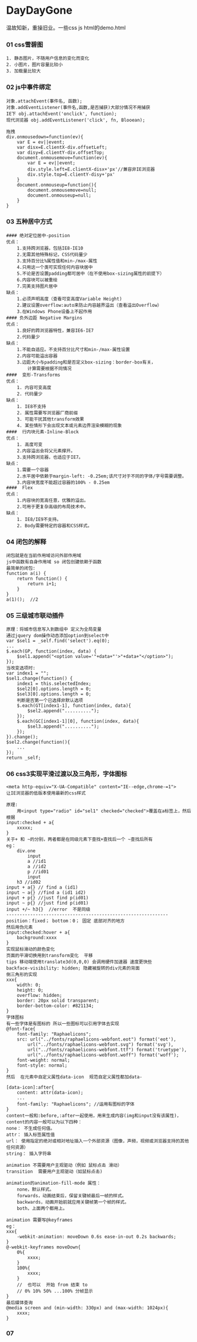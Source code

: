# DayDayGone
温故知新，重操旧业。一些css js html的demo.html

### 01  css雪碧图
	1. 静态图片，不随用户信息的变化而变化
	2. 小图片，图片容量比较小
	3. 加载量比较大
### 02  js中事件绑定
	对象.attachEvent(事件名, 函数);
	对象.addEventListener(事件名,函数,是否捕获)大部分情况不用捕获
	IE下 obj.attachEvent('onclick', function);
	现代浏览器 obj.addEventListener('click', fn, Blooean);

    拖拽
	div.onmousedown=function(ev){
		var E = ev||event;
		var disx=E.clientX-div.offsetLeft;
		var disy=E.clientY-div.offsetTop;
		document.onmousemove=function(ev){
			var E = ev||event;
			div.style.left=E.clientX-disx+'px'//兼容非IE浏览器
			div.style.top=E.clientY-disy+'px'
		}
		document.onmouseup=function(){
			document.onmousemove=null;
			document.onmouseup=null;
		}
	}
### 03 五种居中方式
	#### 绝对定位居中-position
	优点：
		1.支持跨浏览器，包括IE8-IE10
		2.无需其他特殊标记，CSS代码量少
		3.支持百分比%属性值和min-/max-属性
		4.只用这一个类可实现任何内容块居中
		5.不论是否设置padding都可居中（在不使用box-sizing属性的前提下）
		6.内容块可以被重绘
		7.完美支持图片居中
	缺点：
		1.必须声明高度（查看可变高度Variable Height)
		2.建议设置overflow:auto来防止内容越界溢出（查看溢出Overflow）
		3.在Windows Phone设备上不起作用
	#### 负外边距 Negative Margins
	优点：
		1.良好的跨浏览器特性，兼容IE6-IE7
		2.代码量少
	缺点：
		1.不能自适应。不支持百分比尺寸和min-/max-属性设置
		2.内容可能溢出容器
		3.边距大小与padding和是否定义box-sizing：border-box有关，
			计算需要根据不同情况
	####  变形-Transforms
	优点：
		1. 内容可变高度
		2. 代码量少
	缺点：
		1. IE8不支持
		2. 属性需要写浏览器厂商前缀
		3. 可能干扰其他transform效果
		4. 某些情形下会出现文本或元素边界渲染模糊的现象
	####  行内块元素-Inline-Block
	优点：
		1. 高度可变
		2.内容溢出会将父元素撑开。
		3.支持跨浏览器，也适应于IE7。
	缺点：
		1.需要一个容器
		2.水平居中依赖于margin-left: -0.25em;该尺寸对于不同的字体/字号需要调整。
		3.内容块宽度不能超过容器的100% - 0.25em
	####  Flex
	优点：
		1.内容块的宽高任意，优雅的溢出。
		2.可用于更复杂高级的布局技术中。
	缺点：
		1. IE8/IE9不支持。
		2. Body需要特定的容器和CSS样式。
### 04 闭包的解释 
	闭包就是在当前作用域访问外部作用域
	js中函数有自身作用域 so 闭包创建依赖于函数
	最简单的闭包:
	function a(i) {
		return function() {
			return i+1;
		}
	}
	a(1)();  //2
### 05  三级城市联动插件
	原理：将城市信息写入到数组中 定义为全局变量
	通过jquery dom操作动态添加option到select中
	var $sel1 = _self.find('select').eq(0);
	...
	$.each(GP, function(index, data) {
		$sel1.append("<option value='"+data+"'>"+data+"</option>");
	});
	当改变选项时:
	var index1 = "";
	$sel1.change(function() {
		index1 = this.selectedIndex;
		$sel2[0].options.length = 0;
		$sel3[0].options.length = 0;
		判断是否第一个已选择非默认选项
		$.each(GT[index1-1], function(index, data){
			$sel2.append("..........");
		});
		$.each(GC[index1-1][0], function(index, data){
			$sel3.append("..........");
		});	
	}).change();
	$sel2.change(function(){
		...
	});
	return _self;
### 06  css3实现平滑过渡以及三角形，字体图标
	
	<meta http-equiv="X-UA-Compatible" content="IE--edge,chrome-=1">
	让IE浏览器的低版本使用最新的css样式

	原理:
		用<input type="radio" id="sel1" checked="checked">覆盖在a标签上，然后根据
	input:checked + a{
		xxxxx;
	}
	关于+ 和 ~的分别，两者都是在同级元素下查找+查找后一个 ~查找后所有
	eg：
		div.one
			input
			a //id1
			a //id2
			p //id01
			input
		h3 //id02
	input + a{} // find a (id1)
	input ~ a{} //find a (id1 id2)
	input + p{} //just find p(id01)
	input ~ p{} //just find p(id01)
	input +/~ h3{}  //error  不是同级
	-------------------------------------------------------------
	position：fixed； bottom：0； 固定 底部对齐的地方
	然后用伪元素
	input:checked:hover + a{
		background:xxxx
	}
	实现鼠标滑动的颜色变化
	页面的平滑切换用到transform变化  平移
	tips 移动端使用translate3d(0,0,0) 会调用硬件加速器 速度更快些
	backface-visibility: hidden; 隐藏被旋转的div元素的背面
	倒三角形的实现
	xxx{
		width: 0;
		height: 0;
		overflow: hidden;
		border: 20px solid transparent;
		border-bottom-color: #821134;
	}
	字体图标
	有一些字体是有图标的 所以一些图标可以引用字体去实现
	@font-face{
		font-family: "Raphaelicons";
		src: url("../fonts/raphaelicons-webfont.eot") format('eot'),
			url("../fonts/raphaelicons-webfont.svg") format('svg'),
			url("../fonts/raphaelicons-webfont.ttf") format('truetype'),
			url("../fonts/raphaelicons-webfont.woff") format('woff');
		font-weight: normal;
		font-style: normal;
	}
	然后  在元素中自定义属性data-icon  规范自定义属性都加data- 

	[data-icon]:after{
		content: attr(data-icon);
		...
		font-family: "Raphaelicons"; //运用有图标的字体
	}
	content一般和:before,:after一起使用，用来生成内容(img和input没有该属性)，
	content的内容一般可以为以下四种：
	none： 不生成任何值。
	attr： 插入标签属性值
	url： 使用指定的绝对或相对地址插入一个外部资源（图像，声频，视频或浏览器支持的其他任何资源）
	string： 插入字符串

	animation 不需要用户主观驱动（例如 鼠标点击 滑动）
	transition  需要用户主观驱动（如鼠标点击)

	animation的animation-fill-mode 属性：
		none，默认样式。
		forwards，动画结束后，保留关键帧最后一帧的样式。
		backwards，动画开始前就应用关键帧第一个帧的样式。
		both，上面两个都用上。
	
	animation 需要写@keyframes
	eg：
	xxx{
		-webkit-animation: moveDown 0.6s ease-in-out 0.2s backwards;
	}
	@-webkit-keyframes moveDown{
		0%{
			xxxx;
		}
		100%{
			xxxx;
		}
		//  也可以  开始 from 结束 to
		// 0% 10% 50% ...100% 分帧显示
	}
	最后媒体查询
	@media screen and (min-width: 330px) and (max-width: 1024px){
		xxxx;
	}
### 07  







